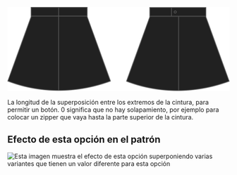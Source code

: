 ![Superposición de la cinturilla](waistbandoverlap.svg)

La longitud de la superposición entre los extremos de la cintura, para permitir un botón. 0 significa que no hay solapamiento, por ejemplo para colocar un zipper que vaya hasta la parte superior de la cintura.

## Efecto de esta opción en el patrón

![Esta imagen muestra el efecto de esta opción superponiendo varias variantes que tienen un valor diferente para esta opción](sandy\_waistbandoverlap\_sample.svg "Efecto de esta opción en el patrón")
